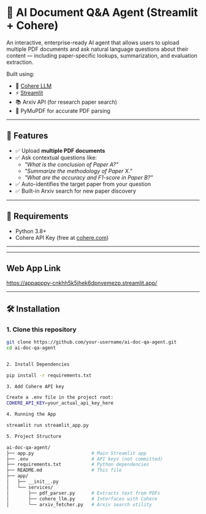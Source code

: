 # 📄 AI Document Q&A Agent (Streamlit + Cohere)

An interactive, enterprise-ready AI agent that allows users to upload multiple PDF documents and ask natural language questions about their content — including paper-specific lookups, summarization, and evaluation extraction.

Built using:
- 🧠 [Cohere LLM](https://cohere.com/)
- ⚡ [Streamlit](https://streamlit.io/)
- 📚 Arxiv API (for research paper search)
- 📄 PyMuPDF for accurate PDF parsing

---

## 🚀 Features

- ✅ Upload **multiple PDF documents**
- ✅ Ask contextual questions like:
  - *"What is the conclusion of Paper A?"*
  - *"Summarize the methodology of Paper X."*
  - *"What are the accuracy and F1-score in Paper B?"*
- ✅ Auto-identifies the target paper from your question
- ✅ Built-in Arxiv search for new paper discovery

---

## 🧾 Requirements

- Python 3.8+
- Cohere API Key (free at [cohere.com](https://dashboard.cohere.com/))

---
---
## Web App Link

https://appapppy-cnkhh5k5jhek6dpnvemezp.streamlit.app/

---

## 🛠️ Installation

### 1. Clone this repository

```bash
git clone https://github.com/your-username/ai-doc-qa-agent.git
cd ai-doc-qa-agent


2. Install Dependencies

pip install -r requirements.txt

3. Add Cohere API key

Create a .env file in the project root:
COHERE_API_KEY=your_actual_api_key_here

4. Running the App

streamlit run streamlit_app.py

5. Project Structure

ai-doc-qa-agent/
├── app.py                     # Main Streamlit app
├── .env                       # API keys (not committed)
├── requirements.txt           # Python dependencies
├── README.md                  # This file
├── app/
│   ├── __init__.py
│   └── services/
│       ├── pdf_parser.py      # Extracts text from PDFs
│       ├── cohere_llm.py      # Interfaces with Cohere
│       └── arxiv_fetcher.py   # Arxiv search utility


